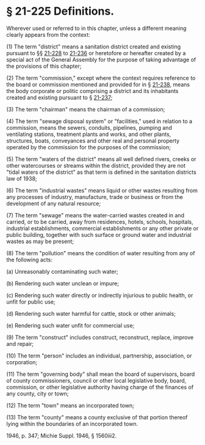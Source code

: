 # § 21-225 Definitions.

<p>Wherever used or referred to in this chapter, unless a different meaning clearly appears from the context:</p><p>(1) The term "district" means a sanitation district created and existing pursuant to §§ <a href='http://law.lis.virginia.gov/vacode/21-228/'>21-228</a> to <a href='http://law.lis.virginia.gov/vacode/21-236/'>21-236</a> or heretofore or hereafter created by a special act of the General Assembly for the purpose of taking advantage of the provisions of this chapter;</p><p>(2) The term "commission," except where the context requires reference to the board or commission mentioned and provided for in § <a href='http://law.lis.virginia.gov/vacode/21-238/'>21-238</a>, means the body corporate or politic comprising a district and its inhabitants created and existing pursuant to § <a href='http://law.lis.virginia.gov/vacode/21-237/'>21-237</a>;</p><p>(3) The term "chairman" means the chairman of a commission;</p><p>(4) The term "sewage disposal system" or "facilities," used in relation to a commission, means the sewers, conduits, pipelines, pumping and ventilating stations, treatment plants and works, and other plants, structures, boats, conveyances and other real and personal property operated by the commission for the purposes of the commission;</p><p>(5) The term "waters of the district" means all well defined rivers, creeks or other watercourses or streams within the district, provided they are not "tidal waters of the district" as that term is defined in the sanitation districts law of 1938;</p><p>(6) The term "industrial wastes" means liquid or other wastes resulting from any processes of industry, manufacture, trade or business or from the development of any natural resource;</p><p>(7) The term "sewage" means the water-carried wastes created in and carried, or to be carried, away from residences, hotels, schools, hospitals, industrial establishments, commercial establishments or any other private or public building, together with such surface or ground water and industrial wastes as may be present;</p><p>(8) The term "pollution" means the condition of water resulting from any of the following acts:</p><p>(a) Unreasonably contaminating such water;</p><p>(b) Rendering such water unclean or impure;</p><p>(c) Rendering such water directly or indirectly injurious to public health, or unfit for public use;</p><p>(d) Rendering such water harmful for cattle, stock or other animals;</p><p>(e) Rendering such water unfit for commercial use;</p><p>(9) The term "construct" includes construct, reconstruct, replace, improve and repair;</p><p>(10) The term "person" includes an individual, partnership, association, or corporation;</p><p>(11) The term "governing body" shall mean the board of supervisors, board of county commissioners, council or other local legislative body, board, commission, or other legislative authority having charge of the finances of any county, city or town;</p><p>(12) The term "town" means an incorporated town;</p><p>(13) The term "county" means a county exclusive of that portion thereof lying within the boundaries of an incorporated town.</p><p>1946, p. 347; Michie Suppl. 1946, § 1560iii2.</p>